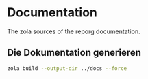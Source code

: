 # Documentation

The zola sources of the reporg documentation.

## Die Dokumentation generieren

```bash
zola build --output-dir ../docs --force
```
